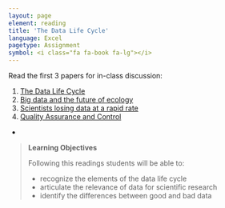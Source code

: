 ```yaml
---
layout: page
element: reading
title: 'The Data Life Cycle'
language: Excel
pagetype: Assignment
symbol: <i class="fa fa-book fa-lg"></i>
---
```


Read the first 3 papers for in-class discussion:

1. [The Data Life Cycle](https://www.dataone.org/data-life-cycle)
1. [Big data and the future of ecology](http://onlinelibrary.wiley.com/doi/10.1890/120103/full)
1. [Scientists losing data at a rapid rate](http://www.nature.com/news/scientists-losing-data-at-a-rapid-rate-1.14416)
1. [Quality Assurance and Control](http://www.datacarpentry.org/spreadsheet-ecology-lesson/04-quality-control)
*

> **Learning Objectives**
>
> Following this readings students will be able to:
>
> - recognize the elements of the data life cycle
> - articulate the relevance of data for scientific research
> - identify the differences between good and bad data
